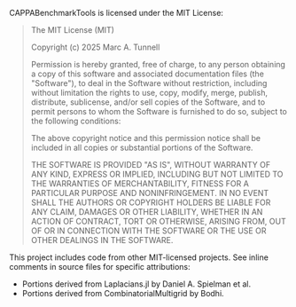 CAPPABenchmarkTools is licensed under the MIT License:

>  The MIT License (MIT)
>  
>  Copyright (c) 2025 Marc A. Tunnell
>  
>  Permission is hereby granted, free of charge, to any person obtaining a copy of this software and associated documentation files (the "Software"), to deal in the Software without restriction, including without limitation the rights to use, copy, modify, merge, publish, distribute, sublicense, and/or sell copies of the Software, and to permit persons to whom the Software is furnished to do so, subject to the following conditions:
>  
>  The above copyright notice and this permission notice shall be included in all copies or substantial portions of the Software.
>  
>  THE SOFTWARE IS PROVIDED "AS IS", WITHOUT WARRANTY OF ANY KIND, EXPRESS OR IMPLIED, INCLUDING BUT NOT LIMITED TO THE WARRANTIES OF MERCHANTABILITY, FITNESS FOR A PARTICULAR PURPOSE AND NONINFRINGEMENT. IN NO EVENT SHALL THE AUTHORS OR COPYRIGHT HOLDERS BE LIABLE FOR ANY CLAIM, DAMAGES OR OTHER LIABILITY, WHETHER IN AN ACTION OF CONTRACT, TORT OR OTHERWISE, ARISING FROM, OUT OF OR IN CONNECTION WITH THE SOFTWARE OR THE USE OR OTHER DEALINGS IN THE SOFTWARE.


This project includes code from other MIT-licensed projects. See inline comments in source files for specific attributions:

- Portions derived from Laplacians.jl by Daniel A. Spielman et al.
- Portions derived from CombinatorialMultigrid by Bodhi.
